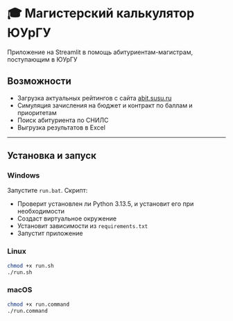 # 🎓 Магистерский калькулятор ЮУрГУ

Приложение на Streamlit в помощь абитуриентам-магистрам, поступающим в ЮУрГУ

## Возможности

- Загрузка актуальных рейтингов с сайта [abit.susu.ru](https://abit.susu.ru)
- Симуляция зачисления на бюджет и контракт по баллам и приоритетам
- Поиск абитуриента по СНИЛС
- Выгрузка результатов в Excel

---

## Установка и запуск

### Windows

Запустите `run.bat`. Скрипт:

- Проверит установлен ли Python 3.13.5, и установит его при необходимости
- Создаст виртуальное окружение
- Установит зависимости из `requirements.txt`
- Запустит приложение

### Linux
```bash
chmod +x run.sh
./run.sh
```

### macOS
```bash
chmod +x run.command
./run.command
```
